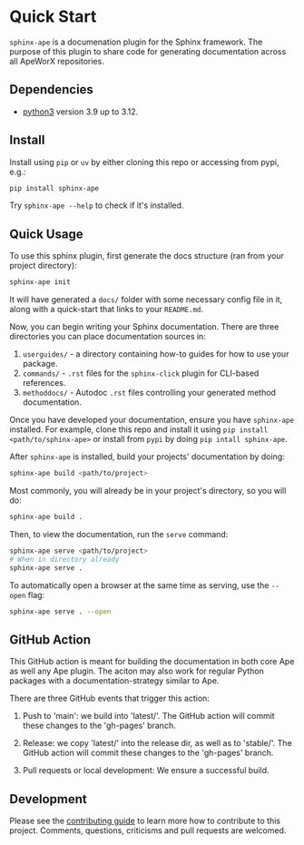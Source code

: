 # Quick Start

`sphinx-ape` is a documenation plugin for the Sphinx framework.
The purpose of this plugin to share code for generating documentation across all ApeWorX repositories.

## Dependencies

- [python3](https://www.python.org/downloads) version 3.9 up to 3.12.

## Install

Install using `pip` or `uv` by either cloning this repo or accessing from pypi, e.g.:

```sh
pip install sphinx-ape
```

Try `sphinx-ape --help` to check if it's installed.

## Quick Usage

To use this sphinx plugin, first generate the docs structure (ran from your project directory):

```sh
sphinx-ape init
```

It will have generated a `docs/` folder with some necessary config file in it, along with a quick-start that links to your `README.md`.

Now, you can begin writing your Sphinx documentation.
There are three directories you can place documentation sources in:

1. `userguides/` - a directory containing how-to guides for how to use your package.
2. `commands/` - `.rst` files for the `sphinx-click` plugin for CLI-based references.
3. `methoddocs/` - Autodoc `.rst` files controlling your generated method documentation.

Once you have developed your documentation, ensure you have `sphinx-ape` installed.
For example, clone this repo and install it using `pip install <path/to/sphinx-ape>` or install from `pypi` by doing `pip intall sphinx-ape`.

After `sphinx-ape` is installed, build your projects' documentation by doing:

```sh
sphinx-ape build <path/to/project>
```

Most commonly, you will already be in your project's directory, so you will do:

```sh
sphinx-ape build .
```

Then, to view the documentation, run the `serve` command:

```sh
sphinx-ape serve <path/to/project>
# When in directory already
sphinx-ape serve .
```

To automatically open a browser at the same time as serving, use the `--open` flag:

```sh
sphinx-ape serve . --open
```

## GitHub Action

This GitHub action is meant for building the documentation in both core Ape as well any Ape plugin.
The aciton may also work for regular Python packages with a documentation-strategy similar to Ape.

There are three GitHub events that trigger this action:

1. Push to 'main': we build into 'latest/'.
   The GitHub action will commit these changes to the 'gh-pages' branch.

2. Release: we copy 'latest/' into the release dir, as well as to 'stable/'.
   The GitHub action will commit these changes to the 'gh-pages' branch.

3. Pull requests or local development: We ensure a successful build.

## Development

Please see the [contributing guide](CONTRIBUTING.md) to learn more how to contribute to this project.
Comments, questions, criticisms and pull requests are welcomed.
